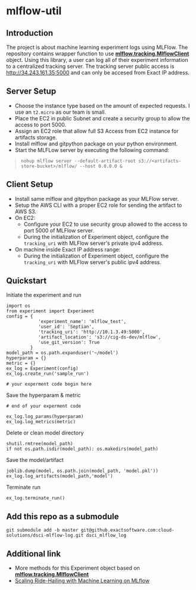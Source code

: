 # mlflow-util
## Introduction
The project is about machine learning experiment logs using MLFlow.
The repository contains wrapper function to use [**mlflow.tracking.MlflowClient**](https://mlflow.org/docs/latest/python_api/mlflow.tracking.html) object. Using this library, a user can log all of their experiment information to a centralized tracking server. The tracking server public access is http://34.243.161.35:5000 and can only be accesed from Exact IP address.

## Server Setup
* Choose the instance type based on the amount of expected requests. I use an `t2.micro` as our team is small. 
* Place the EC2 in public Subnet and create a security group to allow the access to port 5000.
* Assign an EC2 role that allow full S3 Access from EC2 instance for artifacts storage.
* Install mlflow and gitpython package on your python environment.
* Start the MLFLow server by executing the following command:
>```nohup mlflow server --default-artifact-root s3://<artifacts-store-bucket>/mlflow/ --host 0.0.0.0 &``` 

## Client Setup
* Install same mlflow and gitpython package as your MLFlow server.
* Setup the AWS CLI with a proper EC2 role for sending the artifact to AWS S3.
* On EC2:
   - Configure your EC2 to use security group allowed to the access to port 5000 of MLFlow server.
   - During the initialization of Experiment object, configure the `tracking_uri` with MLFlow server's private ipv4 address.
* On machine inside Exact IP address range:
   - During the initialization of Experiment object, configure the `tracking_uri` with MLFlow server's public ipv4 address.

## Quickstart
Initiate the experiment and run
```
import os
from experiment import Experiment
config = {
            'experiment_name': 'mlflow_test',
            'user_id': 'Septian',
            'tracking_uri': 'http://10.1.3.49:5000',
            'artifact_location': 's3://cig-ds-dev/mlflow',
            'use_git_version': True
         }
model_path = os.path.expanduser('~/model')
hyperparam = {}
metric = {}
ex_log = Experiment(config)
ex_log.create_run('sample_run')

# your experment code begin here
```

Save the hyperparam & metric
```
# end of your experment code

ex_log.log_params(hyperparam)
ex_log.log_metrics(metric)
```

Delete or clean model directory
```
shutil.rmtree(model_path)
if not os.path.isdir(model_path): os.makedirs(model_path)
```

Save the model/artifact
```
joblib.dump(model, os.path.join(model_path, 'model.pkl'))
ex_log.log_artifacts(model_path,'model')
```

Terminate run
```
ex_log.terminate_run()
```

## Add this repo as a submodule
```
git submodule add -b master git@github.exactsoftware.com:cloud-solutions/dsci-mlflow-log.git dsci_mlflow_log
```

## Additional link
* More methods for this Experiment object based on [**mlflow.tracking.MlflowClient**](https://mlflow.org/docs/latest/python_api/mlflow.tracking.html)
* [Scaling Ride-Hailing with Machine Learning on MLflow](https://databricks.com/session/scaling-ride-hailing-with-machine-learning-on-mlflow)
